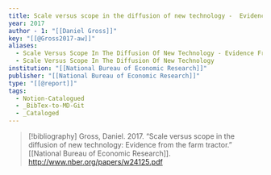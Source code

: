 ```yaml
---
title: Scale versus scope in the diffusion of new technology -  Evidence from the farm tractor
year: 2017
author - 1: "[[Daniel Gross]]"
key: "[[@Gross2017-aw]]"
aliases:
  - Scale Versus Scope In The Diffusion Of New Technology - Evidence From The Farm Tractor
  - Scale Versus Scope In The Diffusion Of New Technology
institution: "[[National Bureau of Economic Research]]"
publisher: "[[National Bureau of Economic Research]]"
type: "[[@report]]"
tags:
  - Notion-Catalogued
  - _BibTex-to-MD-Git
  - _Cataloged
---
```


> [!bibliography]
> Gross, Daniel. 2017. “Scale versus scope in the diffusion of new technology: Evidence from the farm tractor.” [[National Bureau of Economic Research]]. http://www.nber.org/papers/w24125.pdf